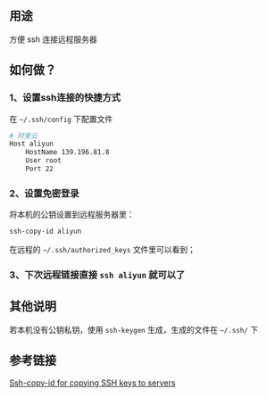 ## 用途

方便 ssh 连接远程服务器

## 如何做？

### 1、设置ssh连接的快捷方式

在 `~/.ssh/config` 下配置文件

```bash
# 阿里云
Host aliyun
    HostName 139.196.81.8
    User root
    Port 22
```

### 2、设置免密登录

将本机的公钥设置到远程服务器里：

```bash
ssh-copy-id aliyun
```

在远程的 `~/.ssh/authorized_keys` 文件里可以看到；

### 3、下次远程链接直接 `ssh aliyun` 就可以了

## 其他说明

若本机没有公钥私钥，使用 `ssh-keygen` 生成，生成的文件在 `~/.ssh/` 下

## 参考链接

[Ssh-copy-id for copying SSH keys to servers](https://www.ssh.com/ssh/copy-id)
